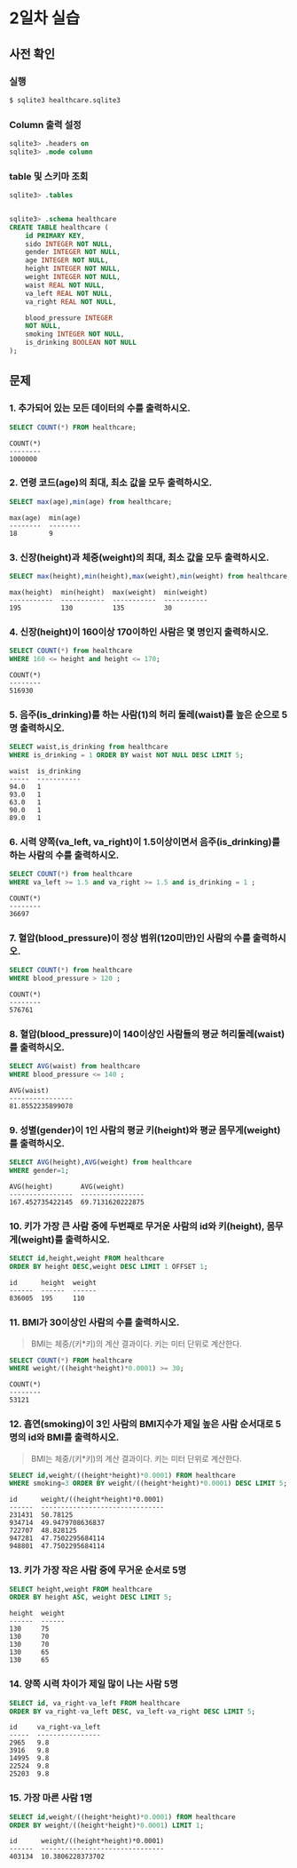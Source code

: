 # 2일차 실습

## 사전 확인

### 실행

```bash
$ sqlite3 healthcare.sqlite3 
```

### Column 출력 설정

```sql
sqlite3> .headers on 
sqlite3> .mode column
```

### table 및 스키마 조회

```sql
sqlite3> .tables


sqlite3> .schema healthcare
CREATE TABLE healthcare (
    id PRIMARY KEY,        
    sido INTEGER NOT NULL, 
    gender INTEGER NOT NULL,
    age INTEGER NOT NULL,  
    height INTEGER NOT NULL,
    weight INTEGER NOT NULL,
    waist REAL NOT NULL,   
    va_left REAL NOT NULL, 
    va_right REAL NOT NULL,

    blood_pressure INTEGER 
    NOT NULL,
    smoking INTEGER NOT NULL,
    is_drinking BOOLEAN NOT NULL
);
```

## 문제

### 1. 추가되어 있는 모든 데이터의 수를 출력하시오.

```sql
SELECT COUNT(*) FROM healthcare;
```

```
COUNT(*)
--------
1000000 
```

### 2. 연령 코드(age)의 최대, 최소 값을 모두 출력하시오. 

```sql
SELECT max(age),min(age) from healthcare;
```

```
max(age)  min(age)
--------  --------
18        9
```

### 3. 신장(height)과 체중(weight)의 최대, 최소 값을 모두 출력하시오.

```sql
SELECT max(height),min(height),max(weight),min(weight) from healthcare;
```

```
max(height)  min(height)  max(weight)  min(weight)
-----------  -----------  -----------  -----------
195          130          135          30
```

### 4. 신장(height)이 160이상 170이하인 사람은 몇 명인지 출력하시오.

```sql
SELECT COUNT(*) from healthcare
WHERE 160 <= height and height <= 170;
```

```
COUNT(*)
--------
516930
```

### 5. 음주(is_drinking)를 하는 사람(1)의 허리 둘레(waist)를 높은 순으로 5명 출력하시오. 

```sql
SELECT waist,is_drinking from healthcare
WHERE is_drinking = 1 ORDER BY waist NOT NULL DESC LIMIT 5;

```

```
waist  is_drinking
-----  -----------
94.0   1
93.0   1
63.0   1
90.0   1
89.0   1
```

### 6. 시력 양쪽(va_left, va_right)이 1.5이상이면서 음주(is_drinking)를 하는 사람의 수를 출력하시오.

```sql
SELECT COUNT(*) from healthcare
WHERE va_left >= 1.5 and va_right >= 1.5 and is_drinking = 1 ;
```

```
COUNT(*)
--------
36697
```

### 7. 혈압(blood_pressure)이 정상 범위(120미만)인 사람의 수를 출력하시오.

```sql
SELECT COUNT(*) from healthcare
WHERE blood_pressure > 120 ;
```

```
COUNT(*)
--------
576761
```

### 8. 혈압(blood_pressure)이 140이상인 사람들의 평균 허리둘레(waist)를 출력하시오.

```sql
SELECT AVG(waist) from healthcare
WHERE blood_pressure <= 140 ;
```

```
AVG(waist)      
----------------
81.8552235899078
```

### 9. 성별(gender)이 1인 사람의 평균 키(height)와 평균 몸무게(weight)를 출력하시오.

```sql
SELECT AVG(height),AVG(weight) from healthcare
WHERE gender=1;
```

```
AVG(height)       AVG(weight)     
----------------  ----------------
167.452735422145  69.7131620222875
```

### 10. 키가 가장 큰 사람 중에 두번째로 무거운 사람의 id와 키(height), 몸무게(weight)를 출력하시오.

```sql
SELECT id,height,weight FROM healthcare
ORDER BY height DESC,weight DESC LIMIT 1 OFFSET 1;
```

```
id      height  weight
------  ------  ------
836005  195     110
```

### 11. BMI가 30이상인 사람의 수를 출력하시오. 

> BMI는 체중/(키*키)의 계산 결과이다. 
> 키는 미터 단위로 계산한다.

```sql
SELECT COUNT(*) FROM healthcare
WHERE weight/((height*height)*0.0001) >= 30;
```

```
COUNT(*)
--------
53121
```

### 12. 흡연(smoking)이 3인 사람의 BMI지수가 제일 높은 사람 순서대로 5명의 id와 BMI를 출력하시오.

> BMI는 체중/(키*키)의 계산 결과이다. 
> 키는 미터 단위로 계산한다.

```sql
SELECT id,weight/((height*height)*0.0001) FROM healthcare
WHERE smoking=3 ORDER BY weight/((height*height)*0.0001) DESC LIMIT 5;
```

```
id      weight/((height*height)*0.0001)
------  -------------------------------
231431  50.78125
934714  49.9479708636837
722707  48.828125
947281  47.7502295684114
948801  47.7502295684114
```

### 13. 키가 가장 작은 사람 중에 무거운 순서로 5명

```sql
SELECT height,weight FROM healthcare
ORDER BY height ASC, weight DESC LIMIT 5;
```

```
height  weight
------  ------
130     75
130     70
130     70
130     65
130     65
```

### 14. 양쪽 시력 차이가 제일 많이 나는 사람 5명

```sql
SELECT id, va_right-va_left FROM healthcare
ORDER BY va_right-va_left DESC, va_left-va_right DESC LIMIT 5;
```

```
id     va_right-va_left
-----  ----------------
2965   9.8
3916   9.8
14995  9.8
22524  9.8
25203  9.8
```

### 15. 가장 마른 사람 1명

```sql
SELECT id,weight/((height*height)*0.0001) fROM healthcare
ORDER BY weight/((height*height)*0.0001) LIMIT 1;
```

```
id      weight/((height*height)*0.0001)
------  -------------------------------
403134  10.3806228373702
```